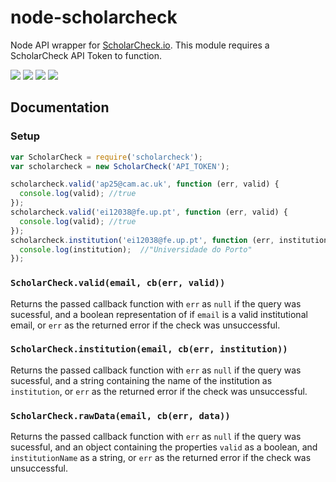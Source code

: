 # node-scholarcheck
Node API wrapper for [ScholarCheck.io](http://www.scholarcheck.io/). This module requires a ScholarCheck API Token to function.

[![](https://img.shields.io/npm/v/scholarcheck.svg)](https://www.npmjs.com/package/scholarcheck) [![](https://img.shields.io/circleci/project/caffeinewriter/node-scholarcheck.svg)](https://circleci.com/gh/caffeinewriter/node-scholarcheck) [![](https://img.shields.io/codeclimate/github/kabisaict/flow.svg)](https://codeclimate.com/github/caffeinewriter/node-scholarcheck) [![](https://img.shields.io/npm/l/scholarcheck.svg)](https://www.npmjs.com/package/scholarcheck)

## Documentation

### Setup
```javascript
var ScholarCheck = require('scholarcheck');
var scholarcheck = new ScholarCheck('API_TOKEN');

scholarcheck.valid('ap25@cam.ac.uk', function (err, valid) {
  console.log(valid); //true
});
scholarcheck.valid('ei12038@fe.up.pt', function (err, valid) {
  console.log(valid); //true
});
scholarcheck.institution('ei12038@fe.up.pt', function (err, institution) {
  console.log(institution);  //"Universidade do Porto"
});
```

### `ScholarCheck.valid(email, cb(err, valid))`
Returns the passed callback function with `err` as `null` if the query was sucessful, and a boolean representation of if `email` is a valid institutional email, or `err` as the returned error if the check was unsuccessful.

### `ScholarCheck.institution(email, cb(err, institution))`
Returns the passed callback function with `err` as `null` if the query was sucessful, and a string containing the name of the institution as `institution`, or `err` as the returned error if the check was unsuccessful.

### `ScholarCheck.rawData(email, cb(err, data))`
Returns the passed callback function with `err` as `null` if the query was sucessful, and an object containing the properties `valid` as a boolean, and `institutionName` as a string, or `err` as the returned error if the check was unsuccessful.
